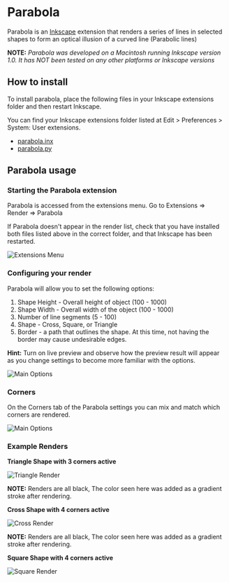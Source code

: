 # Parabola

Parabola is an [Inkscape](https://inkscape.org) extension that renders a series of lines in selected shapes to form an optical illusion of a curved line (Parabolic lines)


**NOTE:** *Parabola was developed on a Macintosh running Inkscape version 1.0.  It has NOT been tested on any other platforms or Inkscape versions*


## How to install
To install parabola, place the following files in your Inkscape extensions folder and then restart Inkscape.

You can find your Inkscape extensions folder listed at Edit > Preferences > System: User extensions.

* [parabola.inx](https://github.com/opensourcebear/inkscape-extensions/tree/main/parabola/parabola.inx)
* [parabola.py](https://github.com/opensourcebear/inkscape-extensions/tree/main/parabola/parabola.py)

## Parabola usage
### Starting the Parabola extension

Parabola is accessed from the extensions menu.  Go to Extensions => Render => Parabola

If Parabola doesn't appear in the render list, check that you have installed both files listed above in the correct folder, and that Inkscape has been restarted.

![Extensions Menu](support_images/extensions_menu.png)

### Configuring your render
Parabola will allow you to set the following options:

1. Shape Height - Overall height of object (100 - 1000)
2. Shape Width - Overall width of the object (100 - 1000)
3. Number of line segments (5 - 100)
4. Shape - Cross, Square, or Triangle
5. Border - a path that outlines the shape. At this time, not having the border may cause undesirable edges.

**Hint:** Turn on live preview and observe how the preview result will appear as you change settings to become more familiar with the options.

![Main Options](support_images/basic_options.png)

### Corners
On the Corners tab of the Parabola settings you can mix and match which corners are rendered. 

![Main Options](support_images/corners.png)

### Example Renders

**Triangle Shape with 3 corners active**

![Triangle Render](examples/triangle_500.png)

**NOTE:** Renders are all black, The color seen here was added as a gradient stroke after rendering.

**Cross Shape with 4 corners active**

![Cross Render](examples/cross_500.png)

**NOTE:** Renders are all black, The color seen here was added as a gradient stroke after rendering.

**Square Shape with 4 corners active**

![Square Render](examples/square_500.png)

